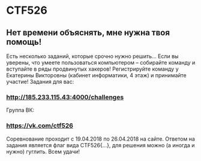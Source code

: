 # CTF526
## Нет времени объяснять, мне нужна твоя помощь!
Есть несколько заданий, которые срочно нужно решить... Если вы уверены, что умеете пользоваться компьютером – собирайте команду и вступайте в ряды продвинутых хакеров! Регистрируйте команду у Екатерины Викторовны (кабинет информатики, 4 этаж) и принимайте участие! Задания для вас:
### http://185.233.115.43:4000/challenges
Группа ВК:
### https://vk.com/ctf526
Соревнование проходит с 19.04.2018 по 26.04.2018 на сайте. Ответом на задания является флаг вида CTF526{…}, для решения можно (а иногда и нужно) гуглить. Всем удачи!
